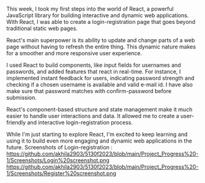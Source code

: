 This week, I took my first steps into the world of React, a powerful JavaScript library for building interactive and dynamic web applications. With React, I was able to create a login-registration page that goes beyond traditional static web pages.

React's main superpower is its ability to update and change parts of a web page without having to refresh the entire thing. This dynamic nature makes for a smoother and more responsive user experience. 

I used React to build components, like input fields for usernames and passwords, and added features that react in real-time. For instance, I implemented instant feedback for users, indicating password strength and checking if a chosen username is available and valid e-mail id. I have also make sure that password matches with confirm-password before submission.

React's component-based structure and state management make it much easier to handle user interactions and data. It allowed me to create a user-friendly and interactive login-registration process.

While I'm just starting to explore React, I'm excited to keep learning and using it to build even more engaging and dynamic web applications in the future.
Screenshots of Login-registration :
https://github.com/akhila2903/5130f2023/blob/main/Project_Progress%20-1/Screenshots/Login%20screenshot.png
https://github.com/akhila2903/5130f2023/blob/main/Project_Progress%20-1/Screenshots/Register%20screenshot.png
